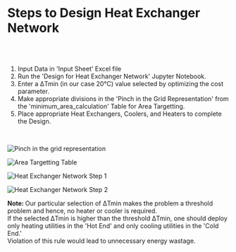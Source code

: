 <h1> Steps to Design Heat Exchanger Network </h1> <br>
<br>
<ol>
  <li> Input Data in 'Input Sheet' Excel file </li>
  <li> Run the 'Design for Heat Exchanger Network' Jupyter Notebook. </li>
  <li> Enter a ΔTmin (in our case 20°C) value selected by optimizing the cost parameter. </li>
  <li> Make appropriate divisions in the 'Pinch in the Grid Representation' from the 'minimum_area_calculation' Table for Area Targetting. </li>

  <li> Place appropriate Heat Exchangers, Coolers, and Heaters to complete the Design. </li>
</ol> <br>

![Pinch in the grid representation](https://user-images.githubusercontent.com/63314951/91294400-11176a00-e7b7-11ea-874c-4fe8a128ddae.png)

![Area Targetting Table](https://user-images.githubusercontent.com/63314951/91294039-8afb2380-e7b6-11ea-9c07-bb6c4b914067.PNG)

![Heat Exchanger Network Step 1](https://user-images.githubusercontent.com/63314951/91291987-85500e80-e7b3-11ea-8fdd-d4c735bd58c4.PNG) <br>

![Heat Exchanger Network Step 2](https://user-images.githubusercontent.com/63314951/91292530-48384c00-e7b4-11ea-9b5b-10fd25086571.PNG) <br>


<b> Note: </b> Our particular selection of ΔTmin makes the problem a threshold problem and hence, no heater or cooler is required. <br>
If the selected ΔTmin is higher than the threshold ΔTmin, one should deploy only heating utilities in the 'Hot End' and only cooling utilities in the 'Cold End.' <br>
Violation of this rule would lead to unnecessary energy wastage. 
